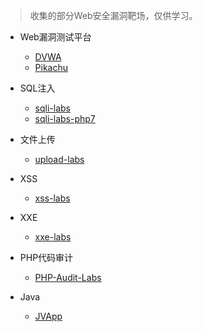 > 收集的部分Web安全漏洞靶场，仅供学习。

* Web漏洞测试平台
  * [DVWA](https://github.com/ethicalhack3r/DVWA)
  * [Pikachu](https://github.com/zhuifengshaonianhanlu/pikachu)
* SQL注入
  * [sqli-labs](https://github.com/Audi-1/sqli-labs)
  * [sqli-labs-php7](https://github.com/skyblueee/sqli-labs-php7)
* 文件上传
  * [upload-labs](https://github.com/c0ny1/upload-labs)
* XSS
  * [xss-labs](https://github.com/fengsec/WebLabs/tree/master/xss-labs)
* XXE
  * [xxe-labs](https://github.com/c0ny1/xxe-lab)

* PHP代码审计
  * [PHP-Audit-Labs](https://github.com/hongriSec/PHP-Audit-Labs)
* Java
  * [JVApp](https://github.com/shack2/JVApp)